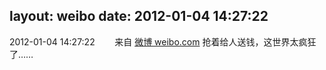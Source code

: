 layout: weibo
date: 2012-01-04 14:27:22
---
2012-01-04 14:27:22  &nbsp;&nbsp;&nbsp;&nbsp;&nbsp;&nbsp; 来自 <a href="http://weibo.com/" rel="nofollow">微博 weibo.com</a>
抢着给人送钱，这世界太疯狂了…… ​​​
